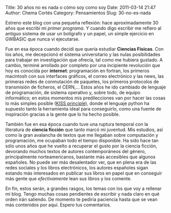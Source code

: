 Title: 30 años no es nada o cómo soy como soy
Date: 2011-03-14 21:47
Author: Chema Cortés
Category: Pensamientos
Slug: 30-no-es-nada

Estreno este blog con una pequeña reflexión: hace aproximadamente 30
años que escribí mi *primer programa*. Y cuando digo escribir me refiero
al antiguo sistema de usar un bolígrafo y un papel, un simple ejercicio
en GWBASIC que nunca vi ejecutarse.

Fue en esa época cuando decidí que quería estudiar **Ciencias Físicas**.
Con los años, me decepcionó el sistema universitario y las nulas
posibilidades para trabajar en investigación que ofrecía, tal como me
hubiera gustado. A cambio, terminé arrollado por completo por una
incipiente revolución que hoy es conocida por **internet**: programación
en fortran, los primeros macintosh con sus interfaces gráficos, el
correo electrónico y las news, las primeras redes de conmutación de
paquetes, los primeros protocolos de transmisión de ficheros, el
CERN,... Estos años he ido cambiado de lenguaje de programación, de
sistema operativo y, sobre todo, de equipo informático; en estos
momentos mis predilecciones van por hacer las cosas lo más simples
posible ([KISS principle](http://en.wikipedia.org/wiki/KISS_principle "KISS Principle")),
donde el lenguaje python ha supuesto tanto la herramienta ideal para
conseguirlo, como una fuente de inspiración gracias a la gente que lo ha
hecho posible.

También fue en esa época cuando tuve una ruptura temporal con la
literatura de **ciencia ficción** que tanto marcó mi juventud. Mis
estudios, así como la gran avalancha de textos que me llegaban sobre
computación y programación, me ocupaban todo el tiempo disponible. Ha
sido hace tan sólo unos años que he vuelto a recuperar el gusto por la
ciencia ficción, devorando muchos textos de autores contemporáneos del
género, principalmente norteamericanos, bastante más accesibles que
algunos españoles. No puede ser más desalentador ver, que en plena era
de las redes sociales y los libros electrónicos, los autores españoles
sigan estando más interesados en publicar sus libros en papel que en
conseguir más gente que *efectivamente* lean sus libros y los comente.

En fin, estos serán, a grandes rasgos, los temas con los que voy a
rellenar mi blog. Tengo muchas cosas pendientes de escribir y nada claro
en qué orden irán saliendo. De momento te pediría paciencia hasta que se
vean más contenidos por aquí. Espero tus comentarios.
